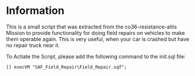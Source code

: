 # Information
This is a small script that was extracted from the co36-resistance-altis Mission to provide
functionality for doing field repairs on vehicles to make them operable again. This
is very useful, when your car is crashed but have no repair truck near it.

To Actiate the Script, please add the following command to the init.sql file:

```
[] execVM "SAF_Field_Repair\Field_Repair.sqf";
```
